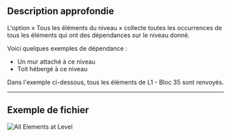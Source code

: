 ## Description approfondie
L'option « Tous les éléments du niveau » collecte toutes les occurrences de tous les éléments qui ont des dépendances sur le niveau donné.

Voici quelques exemples de dépendance :
- Un mur attaché à ce niveau
- Toit hébergé à ce niveau

Dans l'exemple ci-dessous, tous les éléments de L1 - Bloc 35 sont renvoyés.
___
## Exemple de fichier

![All Elements at Level](./DSRevitNodesUI.ElementsAtLevel_img.jpg)
